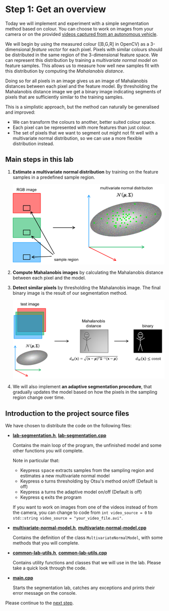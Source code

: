# Step 1: Get an overview
Today we will implement and experiment with a simple segmentation method based on colour.
You can choose to work on images from your camera or on the provided [videos captured from an autonomous vehicle](../README.md).

We will begin by using the measured colour ([B,G,R] in OpenCV) as a 3-dimensional *feature vector* for each pixel.
Pixels with similar colours should be distributed in the same region of the 3-dimensional feature space.
We can represent this distribution by training a *multivariate normal model* on feature samples.
This allows us to measure how well new samples fit with this distribution by computing the *Mahalanobis distance*.

Doing so for all pixels in an image gives us an image of Mahalanobis distances between each pixel and the feature model.
By thresholding the Mahalanobis distance image we get a binary image indicating segments of pixels that are sufficiently similar to the training samples.

This is a simplistic approach, but the method can naturally be generalised and improved:

- We can transform the colours to another, better suited colour space.
- Each pixel can be represented with more features than just colour.
- The set of pixels that we want to segment out might not fit well with a multivariate normal distribution, so we can
  use a more flexible distribution instead.


## Main steps in this lab
1. **Estimate a multivariate normal distribution** by training on the feature samples in a predefined sample region.

   ![illustration of the estimation process](img/from_rgb_to_normal_dist.png)

2. **Compute Mahalanobis images** by calculating the Mahalanobis distance between each pixel and the model.

3. **Detect similar pixels** by thresholding the Mahalanobis image.
   The final binary image is the result of our segmentation method.

   ![Illustration of the evaluation process](img/from_rgb_and_normal_dist_to_segmentation.png)

4. We will also implement **an adaptive segmentation procedure**, that gradually updates the model based on how the pixels in the sampling region change over time.


## Introduction to the project source files
We have chosen to distribute the code on the following files:
- [**lab-segmentation.h**](../lab-segmentation.h), [**lab-segmentation.cpp**](../lab-segmentation.cpp)

  Contains the main loop of the program, the unfinished model and some other functions you will complete.

  Note in particular that:
  - Keypress <kbd>space</kbd> extracts samples from the sampling region and estimates a new multivariate normal model
  - Keypress <kbd>o</kbd> turns thresholding by Otsu's method on/off (Default is off)
  - Keypress <kbd>a</kbd> turns the adaptive model on/off (Default is off)
  - Keypress <kbd>q</kbd> exits the program

  If you want to work on images from one of the videos instead of from the camera, you can change to code from `int video_source = 0` to `std::string video_source = "your_video_file.avi"`.

- [**multivariate-normal-model.h**](../multivariate-normal-model.h), [**multivariate-normal-model.cpp**](../multivariate-normal-model.cpp)

  Contains the definition of the class `MultivariateNormalModel`, with some methods that you will complete.

- [**common-lab-utils.h**](../common-lab-utils.h), [**common-lab-utils.cpp**](../common-lab-utils.cpp)

  Contains utility functions and classes that we will use in the lab.
  Please take a quick look through the code.

- [**main.cpp**](../main.cpp)

  Starts the segmentation lab, catches any exceptions and prints their error message on the console.


Please continue to the [next step](2-implement-simple-color-based-segmentation.md).
